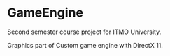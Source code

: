 # GameEngine

Second semester course project for ITMO University. 

Graphics part of Custom game engine with DirectX 11.
